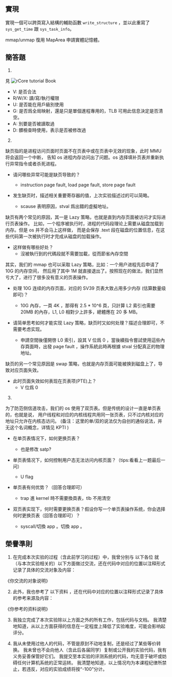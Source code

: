 ## 實現
實現一個可以跨頁寫入結構的輔助函數 `write_structure` ，並以此重寫了 `sys_get_time` 跟 `sys_task_info`。

mmap/unmap 復用 MapArea 申請實體記憶體。

## 簡答題

1. 

見 ![rCore tutorial Book](https://rcore-os.cn/rCore-Tutorial-Book-v3/_images/sv39-pte.png)

- V: 是否合法
- R/W/X: 讀/寫/執行權限
- U: 是否能在用戶級別使用
- G: 是否爲全局映射，還是只是單個進程專用的，TLB 可用此信息決定是否清空。
- A: 別要是否被讀取過
- D: 髒檢查時使用，表示是否被修改過

2. 
缺页指的是进程访问页面时页面不在页表中或在页表中无效的现象，此时 MMU 将会返回一个中断， 告知 os 进程内存访问出了问题。os 选择填补页表并重新执行异常指令或者杀死进程。

- 请问哪些异常可能是缺页导致的？
    - instruction page fault, load page fault, store page fault

- 发生缺页时，描述相关重要寄存器的值，上次实验描述过的可以简略。
    - scause 表明原因，stval 爲出錯的虛擬地址。

缺页有两个常见的原因，其一是 Lazy 策略，也就是直到内存页面被访问才实际进行页表操作。 比如，一个程序被执行时，进程的代码段理论上需要从磁盘加载到内存。但是 os 并不会马上这样做， 而是会保存 .text 段在磁盘的位置信息，在这些代码第一次被执行时才完成从磁盘的加载操作。

- 这样做有哪些好处？
    - 沒被執行到的代碼段就不需要加載，從而節省內存空間

其实，我们的 mmap 也可以采取 Lazy 策略，比如：一个用户进程先后申请了 10G 的内存空间， 然后用了其中 1M 就直接退出了。按照现在的做法，我们显然亏大了，进行了很多没有意义的页表操作。

- 处理 10G 连续的内存页面，对应的 SV39 页表大致占用多少内存 (估算数量级即可)？
    - 10G 內存，一頁 4K ，那得有 2.5 * 10^6 頁，只計算 L2 索引也需要 20MB 的內存，L1, L0 相對少上許多，總體應在 20 多 MB。

- 请简单思考如何才能实现 Lazy 策略，缺页时又如何处理？描述合理即可，不需要考虑实现。
    - 申請空間後僅開啓 L0 索引，設其 V 位爲 0 ，當後續指令嘗試使用這些內存頁面時，出發 page fault ，操作系統此時再根據 stval 分配真正的物理地址。

缺页的另一个常见原因是 swap 策略，也就是内存页面可能被换到磁盘上了，导致对应页面失效。

- 此时页面失效如何表现在页表项(PTE)上？
    - V 位爲 0

3.
为了防范侧信道攻击，我们的 os 使用了双页表。但是传统的设计一直是单页表的，也就是说， 用户线程和对应的内核线程共用同一张页表，只不过内核对应的地址只允许在内核态访问。 (备注：这里的单/双的说法仅为自创的通俗说法，并无这个名词概念，详情见 KPTI )

- 在单页表情况下，如何更换页表？
    - 也是修改 satp?

- 单页表情况下，如何控制用户态无法访问内核页面？（tips:看看上一题最后一问）
    - U flag

- 单页表有何优势？（回答合理即可）
    - trap 進 kernel 時不需要換頁表，tlb 不用清空

- 双页表实现下，何时需要更换页表？假设你写一个单页表操作系统，你会选择何时更换页表（回答合理即可）？
    - syscall/切換 app 。切換 app 。

## 榮譽準則
1. 在完成本次实验的过程（含此前学习的过程）中，我曾分别与 以下各位 就（与本次实验相关的）以下方面做过交流，还在代码中对应的位置以注释形式记录了具体的交流对象及内容：

《你交流的对象说明》

2. 此外，我也参考了 以下资料 ，还在代码中对应的位置以注释形式记录了具体的参考来源及内容：

《你参考的资料说明》

3. 我独立完成了本次实验除以上方面之外的所有工作，包括代码与文档。 我清楚地知道，从以上方面获得的信息在一定程度上降低了实验难度，可能会影响起评分。

4. 我从未使用过他人的代码，不管是原封不动地复制，还是经过了某些等价转换。 我未曾也不会向他人（含此后各届同学）复制或公开我的实验代码，我有义务妥善保管好它们。 我提交至本实验的评测系统的代码，均无意于破坏或妨碍任何计算机系统的正常运转。 我清楚地知道，以上情况均为本课程纪律所禁止，若违反，对应的实验成绩将按“-100”分计。
